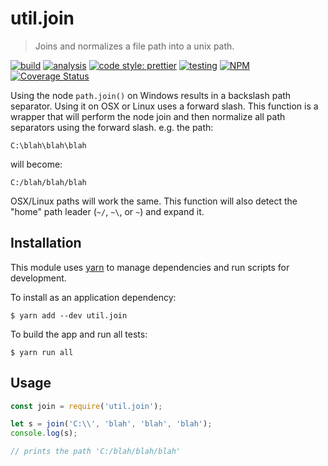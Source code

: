 # util.join

> Joins and normalizes a file path into a unix path.

[![build](https://circleci.com/gh/jmquigley/util.join/tree/master.svg?style=shield)](https://circleci.com/gh/jmquigley/util.join/tree/master)
[![analysis](https://img.shields.io/badge/analysis-tslint-9cf.svg)](https://palantir.github.io/tslint/)
[![code style: prettier](https://img.shields.io/badge/code_style-prettier-ff69b4.svg?style=flat-square)](https://github.com/prettier/prettier)
[![testing](https://img.shields.io/badge/testing-jest-blue.svg)](https://facebook.github.io/jest/)
[![NPM](https://img.shields.io/npm/v/util.join.svg)](https://www.npmjs.com/package/util.join)
[![Coverage Status](https://coveralls.io/repos/github/jmquigley/util.join/badge.svg?branch=master)](https://coveralls.io/github/jmquigley/util.join?branch=master)

Using the node `path.join()` on Windows results in a backslash path separator.  Using it on OSX or Linux uses a forward slash.  This function is a wrapper that will perform the node join and then normalize all path separators using the forward slash.  e.g. the path:

    C:\blah\blah\blah

will become:

    C:/blah/blah/blah

OSX/Linux paths will work the same.  This function will also detect the "home" path leader (`~/`, `~\`, or `~`) and expand it.


## Installation

This module uses [yarn](https://yarnpkg.com/en/) to manage dependencies and run scripts for development.

To install as an application dependency:
```
$ yarn add --dev util.join
```

To build the app and run all tests:
```
$ yarn run all
```


## Usage

```javascript
const join = require('util.join');

let s = join('C:\\', 'blah', 'blah', 'blah');
console.log(s);

// prints the path 'C:/blah/blah/blah'
```
